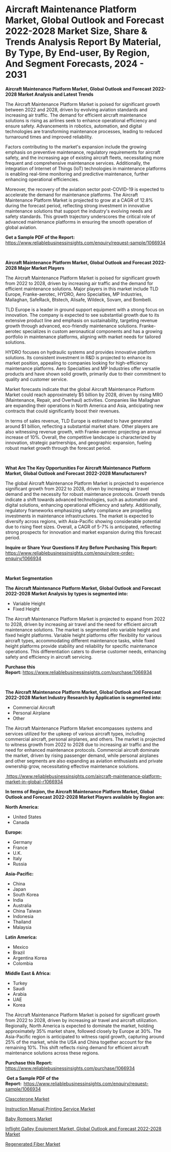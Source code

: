 <p><h1>Aircraft Maintenance Platform Market, Global Outlook and Forecast 2022-2028 Market Size, Share & Trends Analysis Report By Material, By Type, By End-user, By Region, And Segment Forecasts, 2024 - 2031</h1></p><p><strong>Aircraft Maintenance Platform Market, Global Outlook and Forecast 2022-2028 Market Analysis and Latest Trends</strong></p>
<p><p>The Aircraft Maintenance Platform Market is poised for significant growth between 2022 and 2028, driven by evolving aviation standards and increasing air traffic. The demand for efficient aircraft maintenance solutions is rising as airlines seek to enhance operational efficiency and ensure safety. Advancements in robotics, automation, and digital technologies are transforming maintenance processes, leading to reduced turnaround times and improved reliability.</p><p>Factors contributing to the market's expansion include the growing emphasis on preventive maintenance, regulatory requirements for aircraft safety, and the increasing age of existing aircraft fleets, necessitating more frequent and comprehensive maintenance services. Additionally, the integration of Internet of Things (IoT) technologies in maintenance platforms is enabling real-time monitoring and predictive maintenance, further enhancing operational efficiencies.</p><p>Moreover, the recovery of the aviation sector post-COVID-19 is expected to accelerate the demand for maintenance platforms. The Aircraft Maintenance Platform Market is projected to grow at a CAGR of 12.8% during the forecast period, reflecting strong investment in innovative maintenance solutions that support the industry's evolving needs and safety standards. This growth trajectory underscores the critical role of advanced maintenance platforms in ensuring the smooth operation of global aviation.</p></p>
<p><strong>Get a Sample PDF of the Report:&nbsp;</strong> <a href="https://www.reliablebusinessinsights.com/enquiry/request-sample/1066934">https://www.reliablebusinessinsights.com/enquiry/request-sample/1066934</a></p>
<p>&nbsp;</p>
<p><strong>Aircraft Maintenance Platform Market, Global Outlook and Forecast 2022-2028 Major Market Players</strong></p>
<p><p>The Aircraft Maintenance Platform Market is poised for significant growth from 2022 to 2028, driven by increasing air traffic and the demand for efficient maintenance solutions. Major players in this market include TLD Europe, Franke-aerotec, HYDRO, Aero Specialties, MP Industries, Mallaghan, SafeRack, Btstech, Alisafe, Wildeck, Sovam, and Bombelli.</p><p>TLD Europe is a leader in ground support equipment with a strong focus on innovation. The company is expected to see substantial growth due to its extensive product line and emphasis on sustainability, targeting revenue growth through advanced, eco-friendly maintenance solutions. Franke-aerotec specializes in custom aeronautical components and has a growing portfolio in maintenance platforms, aligning with market needs for tailored solutions.</p><p>HYDRO focuses on hydraulic systems and provides innovative platform solutions. Its consistent investment in R&D is projected to enhance its market position, appealing to companies looking for high-efficiency maintenance platforms. Aero Specialties and MP Industries offer versatile products and have shown solid growth, primarily due to their commitment to quality and customer service.</p><p>Market forecasts indicate that the global Aircraft Maintenance Platform Market could reach approximately $5 billion by 2028, driven by rising MRO (Maintenance, Repair, and Overhaul) activities. Companies like Mallaghan are expanding their operations in North America and Asia, anticipating new contracts that could significantly boost their revenues.</p><p>In terms of sales revenue, TLD Europe is estimated to have generated around $1 billion, reflecting a substantial market share. Other players are also witnessing revenue growth, with Franke-aerotec projecting an annual increase of 10%. Overall, the competitive landscape is characterized by innovation, strategic partnerships, and geographic expansion, fueling robust market growth through the forecast period.</p></p>
<p>&nbsp;</p>
<p><strong>What Are The Key Opportunities For Aircraft Maintenance Platform Market, Global Outlook and Forecast 2022-2028 Manufacturers?</strong></p>
<p><p>The global Aircraft Maintenance Platform Market is projected to experience significant growth from 2022 to 2028, driven by increasing air travel demand and the necessity for robust maintenance protocols. Growth trends indicate a shift towards advanced technologies, such as automation and digital solutions, enhancing operational efficiency and safety. Additionally, regulatory frameworks emphasizing safety compliance are propelling investments in maintenance infrastructures. The market is expected to diversify across regions, with Asia-Pacific showing considerable potential due to rising fleet sizes. Overall, a CAGR of 5-7% is anticipated, reflecting strong prospects for innovation and market expansion during this forecast period.</p></p>
<p><strong>Inquire or Share Your Questions If Any Before Purchasing This Report:</strong> <a href="https://www.reliablebusinessinsights.com/enquiry/pre-order-enquiry/1066934">https://www.reliablebusinessinsights.com/enquiry/pre-order-enquiry/1066934</a></p>
<p>&nbsp;</p>
<p><strong>Market Segmentation</strong></p>
<p><strong>The Aircraft Maintenance Platform Market, Global Outlook and Forecast 2022-2028 Market Analysis by types is segmented into:</strong></p>
<p><ul><li>Variable Height</li><li>Fixed Height</li></ul></p>
<p><p>The Aircraft Maintenance Platform Market is projected to expand from 2022 to 2028, driven by increasing air travel and the need for efficient aircraft maintenance solutions. The market is segmented into variable height and fixed height platforms. Variable height platforms offer flexibility for various aircraft types, accommodating different maintenance tasks, while fixed height platforms provide stability and reliability for specific maintenance operations. This differentiation caters to diverse customer needs, enhancing safety and efficiency in aircraft servicing.</p></p>
<p><strong>Purchase this Report:&nbsp;</strong><a href="https://www.reliablebusinessinsights.com/purchase/1066934">https://www.reliablebusinessinsights.com/purchase/1066934</a></p>
<p>&nbsp;</p>
<p><strong>The Aircraft Maintenance Platform Market, Global Outlook and Forecast 2022-2028 Market Industry Research by Application is segmented into:</strong></p>
<p><ul><li>Commercial Aircraft</li><li>Personal Airplane</li><li>Other</li></ul></p>
<p><p>The Aircraft Maintenance Platform Market encompasses systems and services utilized for the upkeep of various aircraft types, including commercial aircraft, personal airplanes, and others. The market is projected to witness growth from 2022 to 2028 due to increasing air traffic and the need for enhanced maintenance protocols. Commercial aircraft dominate the market, driven by rising passenger demand, while personal airplanes and other segments are also expanding as aviation enthusiasts and private ownership grow, necessitating effective maintenance solutions.</p></p>
<p><a href="https://www.reliablebusinessinsights.com/aircraft-maintenance-platform-market-in-global-r1066934">&nbsp;https://www.reliablebusinessinsights.com/aircraft-maintenance-platform-market-in-global-r1066934</a></p>
<p><strong>In terms of Region, the Aircraft Maintenance Platform Market, Global Outlook and Forecast 2022-2028 Market Players available by Region are:</strong></p>
<p>
    <p> <strong> North America: </strong>
        <ul>
            <li>United States</li>
            <li>Canada</li>
        </ul>
        </p> 
    <p> <strong> Europe: </strong>
        <ul>
            <li>Germany</li>
            <li>France</li>
            <li>U.K.</li>
            <li>Italy</li>
            <li>Russia</li>
        </ul>
        </p> 
    <p> <strong> Asia-Pacific: </strong>
        <ul>
            <li>China</li>
            <li>Japan</li>
            <li>South Korea</li>
            <li>India</li>
            <li>Australia</li>
            <li>China Taiwan</li>
            <li>Indonesia</li>
            <li>Thailand</li>
            <li>Malaysia</li>
        </ul>
        </p> 
    <p> <strong> Latin America: </strong>
        <ul>
            <li>Mexico</li>
            <li>Brazil</li>
            <li>Argentina Korea</li>
            <li>Colombia</li>
        </ul>
        </p> 
    <p> <strong> Middle East & Africa: </strong>
        <ul>
            <li>Turkey</li>
            <li>Saudi</li>
            <li>Arabia</li>
            <li>UAE</li>
            <li>Korea</li>
        </ul>
    </p>
    </p>
<p><p>The Aircraft Maintenance Platform Market is poised for significant growth from 2022 to 2028, driven by increasing air travel and aircraft utilization. Regionally, North America is expected to dominate the market, holding approximately 35% market share, followed closely by Europe at 30%. The Asia-Pacific region is anticipated to witness rapid growth, capturing around 25% of the market, while the USA and China together account for the remaining 10%. This shift reflects rising demand for efficient aircraft maintenance solutions across these regions.</p></p>
<p><strong>Purchase this Report: </strong><a href="https://www.reliablebusinessinsights.com/purchase/1066934">https://www.reliablebusinessinsights.com/purchase/1066934</a></p>
<p>&nbsp;<strong>Get a Sample PDF of the Report:&nbsp;&nbsp;</strong><a href="https://www.reliablebusinessinsights.com/enquiry/request-sample/1066934">https://www.reliablebusinessinsights.com/enquiry/request-sample/1066934</a></p>
<p><strong></strong></p>
<p><p><a href="https://www.linkedin.com/pulse/clascoterone-market-size-share-growth-analysis-type-application-l6dpc?trackingId=2VKwy3QAT8KJ7g87JaIglg%3D%3D">Clascoterone Market</a></p><p><a href="https://www.linkedin.com/pulse/global-instruction-manual-printing-service-market-size-k3nie?trackingId=UtBzTIjWQX%2BnQfb1tjsE0Q%3D%3D">Instruction Manual Printing Service Market</a></p><p><a href="https://issuu.com/reportprime-2/docs/baby-rompers-market-size-2030.pptx_3c9082121862be">Baby Rompers Market</a></p><p><a href="https://github.com/seamusocallaghan/Market-Research-Report-List-1/blob/main/inflight-galley-equipment-market-global-outlook-and-forecast-2022-2028-market.md">Inflight Galley Equipment Market, Global Outlook and Forecast 2022-2028 Market</a></p><p><a href="https://www.linkedin.com/pulse/regenerated-fiber-market-share-size-trends-industry-analysis-f6ucc?trackingId=EJoiUVSVQFWwwWCEUxZIAA%3D%3D">Regenerated Fiber Market</a></p></p>